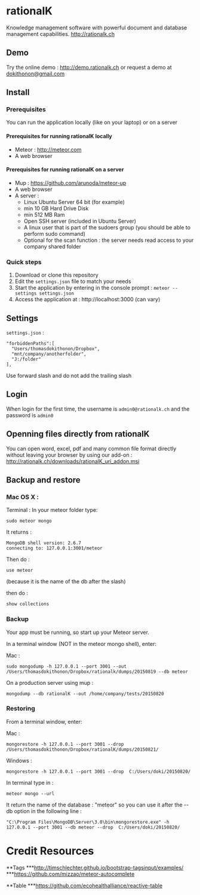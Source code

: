 # rationalK #

Knowledge management software with powerful document and database management capabilities.
http://rationalk.ch

## Demo

Try the online demo : http://demo.rationalk.ch or request a demo at dokithonon@gmail.com

## Install

### Prerequisites

You can run the application locally (like on your laptop) or on a server

#### Prerequisites for running rationalK locally

- Meteor : http://meteor.com
- A web browser

#### Prerequisites for running rationalK on a server

- Mup : https://github.com/arunoda/meteor-up
- A web browser
- A server :
  - Linux Ubuntu Server 64 bit (for example)
  - min 10 GB Hard Drive Disk
  - min 512 MB Ram
  - Open SSH server (included in Ubuntu Server)
  - A linux user that is part of the sudoers group (you should be able to perform sudo command)
  - Optional for the scan function : the server needs read access to your company shared folder

### Quick steps

1. Download or clone this repository
2. Edit the ````settings.json```` file to match your needs
3. Start the application by entering in the console prompt : ```meteor --settings settings.json```
4. Access the application at : http://localhost:3000 (can vary)

## Settings

`settings.json` :

```
"forbiddenPaths":[
  "Users/thomasdokithonon/Dropbox",
  "mnt/company/anotherfolder",
  "J:/folder"
],
```
Use forward slash and do not add the trailing slash

## Login

When login for the first time, the username is ```admin0@rationalk.ch``` and the password is ```admin0```

## Openning files directly from rationalK

You can open word, excel, pdf and many common file format directly without leaving your browser by using our add-on : http://rationalk.ch/downloads/rationalK_uri_addon.msi

## Backup and restore

### Mac OS X :
Terminal :
In your meteor folder type:

```
sudo meteor mongo
```

It returns :
```
MongoDB shell version: 2.6.7
connecting to: 127.0.0.1:3001/meteor
```

Then do :
```
use meteor
```
(because it is the name of the db after the slash)

then do :
```
show collections
```
### Backup

Your app must be running, so start up your Meteor server.

In a terminal window (NOT in the meteor mongo shell),
enter:

Mac :
```
sudo mongodump -h 127.0.0.1 --port 3001 --out /Users/thomasdokithonon/Dropbox/rationalk/dumps/20150819 --db meteor
```

On a production server using mup :
```
mongodump --db rationalK --out /home/company/tests/20150820
```


### Restoring

From a terminal window, enter:

Mac :
```
mongorestore -h 127.0.0.1 --port 3001 --drop  /Users/thomasdokithonon/Dropbox/rationalK/dumps/20150821/
```

Windows :
```
mongorestore -h 127.0.0.1 --port 3001 --drop  C:/Users/doki/20150820/
```

In terminal type in :
```
meteor mongo --url
```
It return the name of the database : "meteor" so you can use it after the --db option in the following line :
```
"C:\Program Files\MongoDB\Server\3.0\bin\mongorestore.exe" -h 127.0.0.1 --port 3001 --db meteor --drop  C:/Users/doki/20150820/
```


# Credit Resources
**Tags
***http://timschlechter.github.io/bootstrap-tagsinput/examples/
***https://github.com/mizzao/meteor-autocomplete

**Table
***https://github.com/ecohealthalliance/reactive-table

